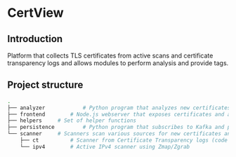 # CertView
## Introduction
Platform that collects TLS certificates from active scans and certificate transparency logs and allows modules to perform analysis and provide tags.

## Project structure
```bash
.
├── analyzer            # Python program that analyzes new certificates from Kafka and published analysis tags back to Kafka
├── frontend		# Node.js webserver that exposes certificates and analysis tags stored in ElasticSearch
├── helpers		# Set of helper functions
├── persistence         # Python program that subscribes to Kafka and persists new certificates and analysis tags to ElasticSearch
└── scanner		# Scanners scan various sources for new certificates and publish them to Kafka
    ├── ct	        # Scanner from Certificate Transparency logs (code adapted from https://github.com/CaliDog/certstream-server-python)
    └── ipv4     	# Active IPv4 scanner using Zmap/Zgrab
```
